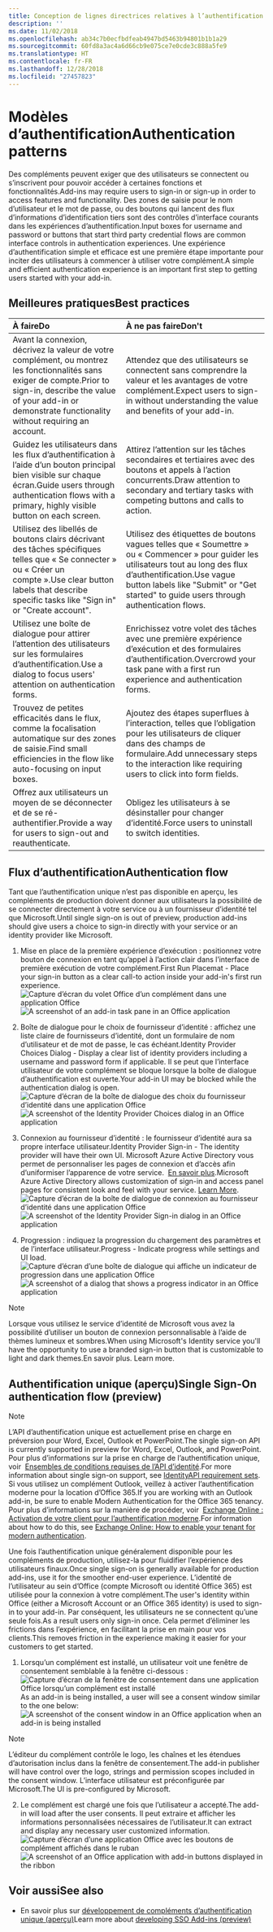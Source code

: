 ```yaml
---
title: Conception de lignes directrices relatives à l’authentification pour les compléments Office
description: ''
ms.date: 11/02/2018
ms.openlocfilehash: ab34c7b0ecfbdfeab4947bd5463b94801b1b1a29
ms.sourcegitcommit: 60fd8a3ac4a6d66cb9e075ce7e0cde3c888a5fe9
ms.translationtype: HT
ms.contentlocale: fr-FR
ms.lasthandoff: 12/28/2018
ms.locfileid: "27457823"
---
```

# <a name="authentication-patterns"></a><span data-ttu-id="95958-102">Modèles d’authentification</span><span class="sxs-lookup"><span data-stu-id="95958-102">Authentication patterns</span></span>

<span data-ttu-id="95958-103">Des compléments peuvent exiger que des utilisateurs se connectent ou s’inscrivent pour pouvoir accéder à certaines fonctions et fonctionnalités.</span><span class="sxs-lookup"><span data-stu-id="95958-103">Add-ins may require users to sign-in or sign-up in order to access features and functionality.</span></span> <span data-ttu-id="95958-104">Des zones de saisie pour le nom d’utilisateur et le mot de passe, ou des boutons qui lancent des flux d’informations d’identification tiers sont des contrôles d’interface courants dans les expériences d’authentification.</span><span class="sxs-lookup"><span data-stu-id="95958-104">Input boxes for username and password or buttons that start third party credential flows are common interface controls in authentication experiences.</span></span> <span data-ttu-id="95958-105">Une expérience d’authentification simple et efficace est une première étape importante pour inciter des utilisateurs à commencer à utiliser votre complément.</span><span class="sxs-lookup"><span data-stu-id="95958-105">A simple and efficient authentication experience is an important first step to getting users started with your add-in.</span></span>

## <a name="best-practices"></a><span data-ttu-id="95958-106">Meilleures pratiques</span><span class="sxs-lookup"><span data-stu-id="95958-106">Best practices</span></span>

|<span data-ttu-id="95958-107">À faire</span><span class="sxs-lookup"><span data-stu-id="95958-107">Do</span></span>|<span data-ttu-id="95958-108">À ne pas faire</span><span class="sxs-lookup"><span data-stu-id="95958-108">Don't</span></span>|
|:----|:----|
|<span data-ttu-id="95958-109">Avant la connexion, décrivez la valeur de votre complément, ou montrez les fonctionnalités sans exiger de compte.</span><span class="sxs-lookup"><span data-stu-id="95958-109">Prior to sign-in, describe the value of your add-in or demonstrate functionality without requiring an account.</span></span> |<span data-ttu-id="95958-110">Attendez que des utilisateurs se connectent sans comprendre la valeur et les avantages de votre complément.</span><span class="sxs-lookup"><span data-stu-id="95958-110">Expect users to sign-in without understanding the value and benefits of your add-in.</span></span>|
|<span data-ttu-id="95958-111">Guidez les utilisateurs dans les flux d’authentification à l’aide d’un bouton principal bien visible sur chaque écran.</span><span class="sxs-lookup"><span data-stu-id="95958-111">Guide users through authentication flows with a primary, highly visible button on each screen.</span></span> |<span data-ttu-id="95958-112">Attirez l’attention sur les tâches secondaires et tertiaires avec des boutons et appels à l’action concurrents.</span><span class="sxs-lookup"><span data-stu-id="95958-112">Draw attention to secondary and tertiary tasks with competing buttons and calls to action.</span></span>|
|<span data-ttu-id="95958-113">Utilisez des libellés de boutons clairs décrivant des tâches spécifiques telles que « Se connecter » ou « Créer un compte ».</span><span class="sxs-lookup"><span data-stu-id="95958-113">Use clear button labels that describe specific tasks like "Sign in" or "Create account".</span></span>   |<span data-ttu-id="95958-114">Utilisez des étiquettes de boutons vagues telles que « Soumettre » ou « Commencer » pour guider les utilisateurs tout au long des flux d’authentification.</span><span class="sxs-lookup"><span data-stu-id="95958-114">Use vague button labels like "Submit" or "Get started" to guide users through authentication flows.</span></span>|
|<span data-ttu-id="95958-115">Utilisez une boîte de dialogue pour attirer l’attention des utilisateurs sur les formulaires d’authentification.</span><span class="sxs-lookup"><span data-stu-id="95958-115">Use a dialog to focus users' attention on authentication forms.</span></span>    |<span data-ttu-id="95958-116">Enrichissez votre volet des tâches avec une première expérience d’exécution et des formulaires d’authentification.</span><span class="sxs-lookup"><span data-stu-id="95958-116">Overcrowd your task pane with a first run experience and authentication forms.</span></span>|
|<span data-ttu-id="95958-117">Trouvez de petites efficacités dans le flux, comme la focalisation automatique sur des zones de saisie.</span><span class="sxs-lookup"><span data-stu-id="95958-117">Find small efficiencies in the flow like auto-focusing on input boxes.</span></span> |<span data-ttu-id="95958-118">Ajoutez des étapes superflues à l’interaction, telles que l’obligation pour les utilisateurs de cliquer dans des champs de formulaire.</span><span class="sxs-lookup"><span data-stu-id="95958-118">Add unnecessary steps to the interaction like requiring users to click into form fields.</span></span>|
|<span data-ttu-id="95958-119">Offrez aux utilisateurs un moyen de se déconnecter et de se ré-authentifier.</span><span class="sxs-lookup"><span data-stu-id="95958-119">Provide a way for users to sign-out and reauthenticate.</span></span>    |<span data-ttu-id="95958-120">Obligez les utilisateurs à se désinstaller pour changer d’identité.</span><span class="sxs-lookup"><span data-stu-id="95958-120">Force users to uninstall to switch identities.</span></span>|

## <a name="authentication-flow"></a><span data-ttu-id="95958-121">Flux d’authentification</span><span class="sxs-lookup"><span data-stu-id="95958-121">Authentication flow</span></span>
<span data-ttu-id="95958-122">Tant que l’authentification unique n’est pas disponible en aperçu, les compléments de production doivent donner aux utilisateurs la possibilité de se connecter directement à votre service ou à un fournisseur d’identité tel que Microsoft.</span><span class="sxs-lookup"><span data-stu-id="95958-122">Until single sign-on is out of preview, production add-ins should give users a choice to sign-in directly with your service or an identity provider like Microsoft.</span></span>

1. <span data-ttu-id="95958-123">Mise en place de la première expérience d’exécution : positionnez votre bouton de connexion en tant qu’appel à l’action clair dans l’interface de première exécution de votre complément.</span><span class="sxs-lookup"><span data-stu-id="95958-123">First Run Placemat - Place your sign-in button as a clear call-to action inside your add-in's first run experience.</span></span>
<span data-ttu-id="95958-124">![Capture d’écran du volet Office d’un complément dans une application Office](../images/add-in-fre-value-placemat.png)</span><span class="sxs-lookup"><span data-stu-id="95958-124">![A screenshot of an add-in task pane in an Office application](../images/add-in-fre-value-placemat.png)</span></span>

2. <span data-ttu-id="95958-125">Boîte de dialogue pour le choix de fournisseur d’identité : affichez une liste claire de fournisseurs d’identité, dont un formulaire de nom d’utilisateur et de mot de passe, le cas échéant.</span><span class="sxs-lookup"><span data-stu-id="95958-125">Identity Provider Choices Dialog - Display a clear list of identity providers including a username and password form if applicable.</span></span> <span data-ttu-id="95958-126">Il se peut que l’interface utilisateur de votre complément se bloque lorsque la boîte de dialogue d’authentification est ouverte.</span><span class="sxs-lookup"><span data-stu-id="95958-126">Your add-in UI may be blocked while the authentication dialog is open.</span></span>
<span data-ttu-id="95958-127">![Capture d’écran de la boîte de dialogue des choix du fournisseur d’identité dans une application Office](../images/add-in-auth-choices-dialog.png)</span><span class="sxs-lookup"><span data-stu-id="95958-127">![A screenshot of the Identity Provider Choices dialog in an Office application](../images/add-in-auth-choices-dialog.png)</span></span>



3. <span data-ttu-id="95958-128">Connexion au fournisseur d’identité : le fournisseur d’identité aura sa propre interface utilisateur.</span><span class="sxs-lookup"><span data-stu-id="95958-128">Identity Provider Sign-in - The identity provider will have their own UI.</span></span> <span data-ttu-id="95958-129">Microsoft Azure Active Directory vous permet de personnaliser les pages de connexion et d’accès afin d’uniformiser l’apparence de votre service.  [En savoir plus](https://docs.microsoft.com/azure/active-directory/fundamentals/customize-branding).</span><span class="sxs-lookup"><span data-stu-id="95958-129">Microsoft Azure Active Directory allows customization of sign-in and access panel pages for consistent look and feel with your service. [Learn More](https://docs.microsoft.com/azure/active-directory/fundamentals/customize-branding).</span></span>
<span data-ttu-id="95958-130">![Capture d’écran de la boîte de dialogue de connexion au fournisseur d’identité dans une application Office](../images/add-in-auth-identity-sign-in.png)</span><span class="sxs-lookup"><span data-stu-id="95958-130">![A screenshot of the Identity Provider Sign-in dialog in an Office application](../images/add-in-auth-identity-sign-in.png)</span></span>

4. <span data-ttu-id="95958-131">Progression : indiquez la progression du chargement des paramètres et de l’interface utilisateur.</span><span class="sxs-lookup"><span data-stu-id="95958-131">Progress - Indicate progress while settings and UI load.</span></span>
<span data-ttu-id="95958-132">![Capture d’écran d’une boîte de dialogue qui affiche un indicateur de progression dans une application Office](../images/add-in-auth-modal-interstitial.png)</span><span class="sxs-lookup"><span data-stu-id="95958-132">![A screenshot of a dialog that shows a progress indicator in an Office application](../images/add-in-auth-modal-interstitial.png)</span></span>

> [!NOTE] 
> <span data-ttu-id="95958-133">Lorsque vous utilisez le service d’identité de Microsoft vous avez la possibilité d’utiliser un bouton de connexion personnalisable à l’aide de thèmes lumineux et sombres.</span><span class="sxs-lookup"><span data-stu-id="95958-133">When using Microsoft's Identity service you'll have the opportunity to use a branded sign-in button that is customizable to light and dark themes.</span></span><span data-ttu-id="95958-134">En savoir plus.</span><span class="sxs-lookup"><span data-stu-id="95958-134"> Learn more.</span></span>

## <a name="single-sign-on-authentication-flow-preview"></a><span data-ttu-id="95958-135">Authentification unique (aperçu)</span><span class="sxs-lookup"><span data-stu-id="95958-135">Single Sign-On authentication flow (preview)</span></span>

> [!NOTE]
> <span data-ttu-id="95958-136">L’API d’authentification unique est actuellement prise en charge en préversion pour Word, Excel, Outlook et PowerPoint.</span><span class="sxs-lookup"><span data-stu-id="95958-136">The single sign-on API is currently supported in preview for Word, Excel, Outlook, and PowerPoint.</span></span> <span data-ttu-id="95958-137">Pour plus d’informations sur la prise en charge de l’authentification unique, voir  [Ensembles de conditions requises de l’API d’identité](https://docs.microsoft.com/office/dev/add-ins/reference/requirement-sets/identity-api-requirement-sets).</span><span class="sxs-lookup"><span data-stu-id="95958-137">For more information about single sign-on support, see [IdentityAPI requirement sets](https://docs.microsoft.com/office/dev/add-ins/reference/requirement-sets/identity-api-requirement-sets).</span></span> <span data-ttu-id="95958-138">Si vous utilisez un complément Outlook, veillez à activer l’authentification moderne pour la location d’Office 365.</span><span class="sxs-lookup"><span data-stu-id="95958-138">If you are working with an Outlook add-in, be sure to enable Modern Authentication for the Office 365 tenancy.</span></span> <span data-ttu-id="95958-139">Pour plus d’informations sur la manière de procéder, voir  [Exchange Online : Activation de votre client pour l’authentification moderne](https://social.technet.microsoft.com/wiki/contents/articles/32711.exchange-online-how-to-enable-your-tenant-for-modern-authentication.aspx).</span><span class="sxs-lookup"><span data-stu-id="95958-139">For information about how to do this, see [Exchange Online: How to enable your tenant for modern authentication](https://social.technet.microsoft.com/wiki/contents/articles/32711.exchange-online-how-to-enable-your-tenant-for-modern-authentication.aspx).</span></span>

<span data-ttu-id="95958-140">Une fois l’authentification unique généralement disponible pour les compléments de production, utilisez-la pour fluidifier l’expérience des utilisateurs finaux.</span><span class="sxs-lookup"><span data-stu-id="95958-140">Once single sign-on is generally available for production add-ins, use it for the smoother end-user experience.</span></span> <span data-ttu-id="95958-141">L’identité de l’utilisateur au sein d’Office (compte Microsoft ou identité Office 365) est utilisée pour la connexion à votre complément.</span><span class="sxs-lookup"><span data-stu-id="95958-141">The user's identity within Office (either a Microsoft Account or an Office 365 identity) is used to sign-in to your add-in.</span></span> <span data-ttu-id="95958-142">Par conséquent, les utilisateurs ne se connectent qu’une seule fois.</span><span class="sxs-lookup"><span data-stu-id="95958-142">As a result users only sign-in once.</span></span> <span data-ttu-id="95958-143">Cela permet d’éliminer les frictions dans l’expérience, en facilitant la prise en main pour vos clients.</span><span class="sxs-lookup"><span data-stu-id="95958-143">This removes friction in the experience making it easier for your customers to get started.</span></span>

1. <span data-ttu-id="95958-144">Lorsqu’un complément est installé, un utilisateur voit une fenêtre de consentement semblable à la fenêtre ci-dessous : ![Capture d’écran de la fenêtre de consentement dans une application Office lorsqu’un complément est installé](../images/add-in-auth-SSO-consent-dialog.png)</span><span class="sxs-lookup"><span data-stu-id="95958-144">As an add-in is being installed, a user will see a consent window similar to the one below: ![A screenshot of the consent window in an Office application when an add-in is being installed](../images/add-in-auth-SSO-consent-dialog.png)</span></span>
> [!NOTE]
> <span data-ttu-id="95958-145">L’éditeur du complément contrôle le logo, les chaînes et les étendues d’autorisation inclus dans la fenêtre de consentement.</span><span class="sxs-lookup"><span data-stu-id="95958-145">The add-in publisher will have control over the logo, strings and permission scopes included in the consent window.</span></span> <span data-ttu-id="95958-146">L’interface utilisateur est préconfigurée par Microsoft.</span><span class="sxs-lookup"><span data-stu-id="95958-146">The UI is pre-configured by Microsoft.</span></span>

2. <span data-ttu-id="95958-147">Le complément est chargé une fois que l’utilisateur a accepté.</span><span class="sxs-lookup"><span data-stu-id="95958-147">The add-in will load after the user consents.</span></span> <span data-ttu-id="95958-148">Il peut extraire et afficher les informations personnalisées nécessaires de l’utilisateur.</span><span class="sxs-lookup"><span data-stu-id="95958-148">It can extract and display any necessary user customized information.</span></span>
<span data-ttu-id="95958-149">![Capture d’écran d’une application Office avec les boutons de complément affichés dans le ruban](../images/add-in-ribbon.png)</span><span class="sxs-lookup"><span data-stu-id="95958-149">![A screenshot of an Office application with add-in buttons displayed in the ribbon](../images/add-in-ribbon.png)</span></span>

## <a name="see-also"></a><span data-ttu-id="95958-150">Voir aussi</span><span class="sxs-lookup"><span data-stu-id="95958-150">See also</span></span>
- <span data-ttu-id="95958-151">En savoir plus sur [développement de compléments d’authentification unique (aperçu)](https://docs.microsoft.com/office/dev/add-ins/develop/sso-in-office-add-ins)</span><span class="sxs-lookup"><span data-stu-id="95958-151">Learn more about [developing SSO Add-ins (preview)](https://docs.microsoft.com/office/dev/add-ins/develop/sso-in-office-add-ins)</span></span>